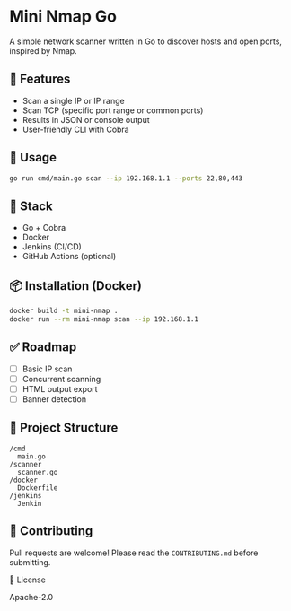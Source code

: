 # Mini Nmap Go

A simple network scanner written in Go to discover hosts and open ports, inspired by Nmap.

## 🔧 Features
- Scan a single IP or IP range
- Scan TCP (specific port range or common ports)
- Results in JSON or console output
- User-friendly CLI with Cobra

## 🚀 Usage
```bash
go run cmd/main.go scan --ip 192.168.1.1 --ports 22,80,443
```

## 🧱 Stack
- Go + Cobra
- Docker
- Jenkins (CI/CD)
- GitHub Actions (optional)

## 📦 Installation (Docker)
```bash
docker build -t mini-nmap .
docker run --rm mini-nmap scan --ip 192.168.1.1
```

## ✅ Roadmap
- [ ] Basic IP scan
- [ ] Concurrent scanning
- [ ] HTML output export
- [ ] Banner detection

## 📂 Project Structure
```
/cmd
  main.go
/scanner
  scanner.go
/docker
  Dockerfile
/jenkins
  Jenkin
```

## 🤝 Contributing
Pull requests are welcome! Please read the `CONTRIBUTING.md` before submitting.

📜 License

Apache-2.0
